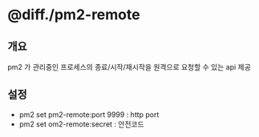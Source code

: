 # @diff./pm2-remote
## 개요
pm2 가 관리중인 프로세스의 종료/시작/재시작을 원격으로 요청할 수 있는 api 제공

## 설정
- pm2 set pm2-remote:port 9999 : http port
- pm2 set om2-remote:secret : 안전코드

